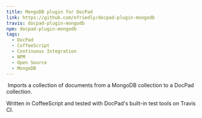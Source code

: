 ```yaml
---
title: MongoDB plugin for DocPad
link: https://github.com/nfriedly/docpad-plugin-mongodb
travis: docpad-plugin-mongodb
npm: docpad-plugin-mongodb
tags:
  - DocPad
  - CoffeeScript
  - Continuous Integration
  - NPM
  - Open Source
  - MongoDB
---
```


<img src="https://avatars3.githubusercontent.com/u/45120?v=2&amp;s=86" class="right clearfix thumbnail" alt=""> Imports a collection of documents from a MongoDB collection to a DocPad collection.

Written in CoffeeScript and tested with DocPad's built-in test tools on Travis CI.
